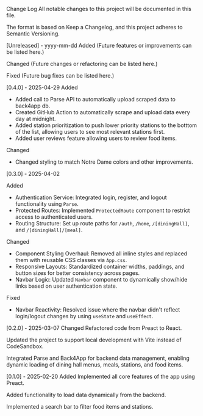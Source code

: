 Change Log
All notable changes to this project will be documented in this file.

The format is based on Keep a Changelog, and this project adheres to Semantic Versioning.

[Unreleased] - yyyy-mm-dd
Added
(Future features or improvements can be listed here.)

Changed
(Future changes or refactoring can be listed here.)

Fixed
(Future bug fixes can be listed here.)

[0.4.0] - 2025-04-29
Added
- Added call to Parse API to automatically upload scraped data to back4app db.
- Created GitHub Action to automatically scrape and upload data every day at midnight.
- Added station prioritization to push lower priority stations to the botttom of the list, allowing users to see most relevant stations first.
- Added user reviews feature allowing users to review food items.

Changed
- Changed styling to match Notre Dame colors and other improvements.


[0.3.0] - 2025-04-02

Added
- Authentication Service: Integrated login, register, and logout functionality using `Parse`.
- Protected Routes: Implemented `ProtectedRoute` component to restrict access to authenticated users.
- Routing Structure: Set up route paths for `/auth`, `/home`, `/[diningHall]`, and `/[diningHall]/[meal]`.

Changed
- Component Styling Overhaul: Removed all inline styles and replaced them with reusable CSS classes via `App.css`.
- Responsive Layouts: Standardized container widths, paddings, and button sizes for better consistency across pages.
- Navbar Logic: Updated `Navbar` component to dynamically show/hide links based on user authentication state.

Fixed
- Navbar Reactivity: Resolved issue where the navbar didn't reflect login/logout changes by using `useState` and `useEffect`.


[0.2.0] - 2025-03-07
Changed
Refactored code from Preact to React.

Updated the project to support local development with Vite instead of CodeSandbox.

Integrated Parse and Back4App for backend data management, enabling dynamic loading of dining hall menus, meals, stations, and food items.

[0.1.0] - 2025-02-20
Added
Implemented all core features of the app using Preact.

Added functionality to load data dynamically from the backend.

Implemented a search bar to filter food items and stations.
